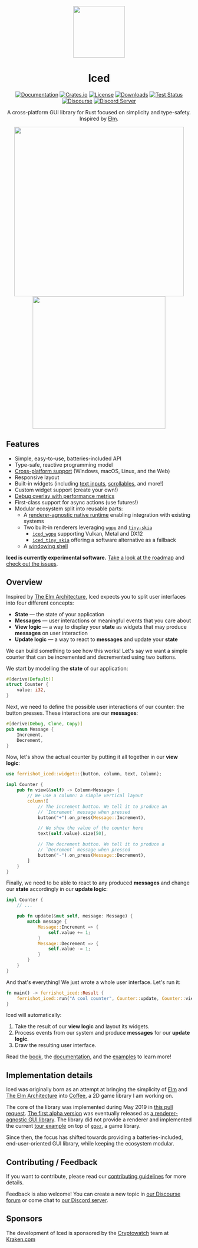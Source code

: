 <div align="center">

<img src="docs/logo.svg" width="140px" />

# Iced

[![Documentation](https://docs.rs/iced/badge.svg)][documentation]
[![Crates.io](https://img.shields.io/crates/v/iced.svg)](https://crates.io/crates/iced)
[![License](https://img.shields.io/crates/l/iced.svg)](https://github.com/iced-rs/iced/blob/master/LICENSE)
[![Downloads](https://img.shields.io/crates/d/iced.svg)](https://crates.io/crates/iced)
[![Test Status](https://img.shields.io/github/actions/workflow/status/iced-rs/iced/test.yml?branch=master&event=push&label=test)](https://github.com/iced-rs/iced/actions)
[![Discourse](https://img.shields.io/badge/dynamic/json?url=https%3A%2F%2Fdiscourse.iced.rs%2Fsite%2Fstatistics.json&query=%24.users_count&suffix=%20users&label=discourse&color=5e7ce2)](https://discourse.iced.rs/)
[![Discord Server](https://img.shields.io/discord/628993209984614400?label=&labelColor=6A7EC2&logo=discord&logoColor=ffffff&color=7389D8)](https://discord.gg/3xZJ65GAhd)

A cross-platform GUI library for Rust focused on simplicity and type-safety.
Inspired by [Elm].

<a href="https://github.com/squidowl/halloy">
  <img src="https://iced.rs/showcase/halloy.gif" width="460px">
</a>
<a href="https://github.com/hecrj/icebreaker">
  <img src="https://iced.rs/showcase/icebreaker.gif" width="360px">
</a>

</div>

## Features

* Simple, easy-to-use, batteries-included API
* Type-safe, reactive programming model
* [Cross-platform support] (Windows, macOS, Linux, and the Web)
* Responsive layout
* Built-in widgets (including [text inputs], [scrollables], and more!)
* Custom widget support (create your own!)
* [Debug overlay with performance metrics]
* First-class support for async actions (use futures!)
* Modular ecosystem split into reusable parts:
  * A [renderer-agnostic native runtime] enabling integration with existing systems
  * Two built-in renderers leveraging [`wgpu`] and [`tiny-skia`]
    * [`iced_wgpu`] supporting Vulkan, Metal and DX12
    * [`iced_tiny_skia`] offering a software alternative as a fallback
  * A [windowing shell]

__Iced is currently experimental software.__ [Take a look at the roadmap] and
[check out the issues].

[Cross-platform support]: https://raw.githubusercontent.com/iced-rs/iced/master/docs/images/todos_desktop.jpg
[text inputs]: https://iced.rs/examples/text_input.mp4
[scrollables]: https://iced.rs/examples/scrollable.mp4
[Debug overlay with performance metrics]: https://iced.rs/examples/debug.mp4
[renderer-agnostic native runtime]: runtime/
[`wgpu`]: https://github.com/gfx-rs/wgpu
[`tiny-skia`]: https://github.com/RazrFalcon/tiny-skia
[`iced_wgpu`]: wgpu/
[`iced_tiny_skia`]: tiny_skia/
[windowing shell]: winit/
[Take a look at the roadmap]: ROADMAP.md
[check out the issues]: https://github.com/iced-rs/iced/issues

## Overview

Inspired by [The Elm Architecture], Iced expects you to split user interfaces
into four different concepts:

* __State__ — the state of your application
* __Messages__ — user interactions or meaningful events that you care
  about
* __View logic__ — a way to display your __state__ as widgets that
  may produce __messages__ on user interaction
* __Update logic__ — a way to react to __messages__ and update your
  __state__

We can build something to see how this works! Let's say we want a simple counter
that can be incremented and decremented using two buttons.

We start by modelling the __state__ of our application:

```rust
#[derive(Default)]
struct Counter {
    value: i32,
}
```

Next, we need to define the possible user interactions of our counter:
the button presses. These interactions are our __messages__:

```rust
#[derive(Debug, Clone, Copy)]
pub enum Message {
    Increment,
    Decrement,
}
```

Now, let's show the actual counter by putting it all together in our
__view logic__:

```rust
use ferrishot_iced::widget::{button, column, text, Column};

impl Counter {
    pub fn view(&self) -> Column<Message> {
        // We use a column: a simple vertical layout
        column![
            // The increment button. We tell it to produce an
            // `Increment` message when pressed
            button("+").on_press(Message::Increment),

            // We show the value of the counter here
            text(self.value).size(50),

            // The decrement button. We tell it to produce a
            // `Decrement` message when pressed
            button("-").on_press(Message::Decrement),
        ]
    }
}
```

Finally, we need to be able to react to any produced __messages__ and change our
__state__ accordingly in our __update logic__:

```rust
impl Counter {
    // ...

    pub fn update(&mut self, message: Message) {
        match message {
            Message::Increment => {
                self.value += 1;
            }
            Message::Decrement => {
                self.value -= 1;
            }
        }
    }
}
```

And that's everything! We just wrote a whole user interface. Let's run it:

```rust
fn main() -> ferrishot_iced::Result {
    ferrishot_iced::run("A cool counter", Counter::update, Counter::view)
}
```

Iced will automatically:

  1. Take the result of our __view logic__ and layout its widgets.
  1. Process events from our system and produce __messages__ for our
     __update logic__.
  1. Draw the resulting user interface.

Read the [book], the [documentation], and the [examples] to learn more!

## Implementation details

Iced was originally born as an attempt at bringing the simplicity of [Elm] and
[The Elm Architecture] into [Coffee], a 2D game library I am working on.

The core of the library was implemented during May 2019 in [this pull request].
[The first alpha version] was eventually released as
[a renderer-agnostic GUI library]. The library did not provide a renderer and
implemented the current [tour example] on top of [`ggez`], a game library.

Since then, the focus has shifted towards providing a batteries-included,
end-user-oriented GUI library, while keeping the ecosystem modular.

[this pull request]: https://github.com/hecrj/coffee/pull/35
[The first alpha version]: https://github.com/iced-rs/iced/tree/0.1.0-alpha
[a renderer-agnostic GUI library]: https://www.reddit.com/r/rust/comments/czzjnv/iced_a_rendereragnostic_gui_library_focused_on/
[tour example]: examples/README.md#tour
[`ggez`]: https://github.com/ggez/ggez

## Contributing / Feedback

If you want to contribute, please read our [contributing guidelines] for more details.

Feedback is also welcome! You can create a new topic in [our Discourse forum] or
come chat to [our Discord server].

## Sponsors

The development of Iced is sponsored by the [Cryptowatch] team at [Kraken.com]

[book]: https://book.iced.rs/
[documentation]: https://docs.rs/iced/
[examples]: https://github.com/iced-rs/iced/tree/master/examples#examples
[Coffee]: https://github.com/hecrj/coffee
[Elm]: https://elm-lang.org/
[The Elm Architecture]: https://guide.elm-lang.org/architecture/
[the current issues]: https://github.com/iced-rs/iced/issues
[contributing guidelines]: https://github.com/iced-rs/iced/blob/master/CONTRIBUTING.md
[our Discourse forum]: https://discourse.iced.rs/
[our Discord server]: https://discord.gg/3xZJ65GAhd
[Cryptowatch]: https://cryptowat.ch/charts
[Kraken.com]: https://kraken.com/
